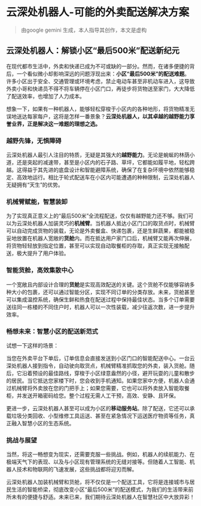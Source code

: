# 云深处机器人-可能的外卖配送解决方案
> 由google gemini 生成，本人指导其创作，本文是虚构

## 云深处机器人：解锁小区“最后500米”配送新纪元

在现代都市生活中，外卖和快递已成为不可或缺的一部分。然而，在诸多便捷的背后，一个看似微小却影响深远的问题浮现出来：**小区“最后500米”的配送难题**。许多小区出于安全、交通管理或环境考虑，禁止电动车甚至非机动车进入，这导致外卖小哥和快递员不得不将车辆停在小区门口，再徒步将货物送至家门，大大降低了配送效率，也增加了人力成本。

想象一下，如果有一种机器人，能够轻松穿梭于小区内的各种地形，将货物精准无误地送达每家每户，这将是怎样一番景象？**云深处机器人，以其卓越的越野能力享誉业界，正是解决这一难题的理想之选。**

### 越野先锋，无惧障碍

云深处机器人最引人注目的特质，无疑是其强大的**越野能力**。无论是蜿蜒的林荫小道，还是突起的减速带，甚至是小区内的石子路、草坪，它都能如履平地，轻松跨越。这得益于其先进的底盘设计和智能避障系统，确保了在复杂环境中依然能够稳定、高效地运行。相比于轮式配送车在小区内可能遭遇的种种限制，云深处机器人无疑拥有“天生”的优势。

### 机械臂赋能，智慧装卸

为了实现真正意义上的“最后500米”全流程配送，仅仅有越野能力还不够。我们可以为云深处机器人加装灵巧的**机械臂**。当机器人抵达小区门口的取货点时，机械臂可以自动完成货物的装载，无论是外卖餐盒、快递包裹，还是生鲜蔬果，都能被稳妥地放置在机器人宽敞的**货舱**内。而在抵达用户家门口后，机械臂又能再次伸展，将货物轻轻放到指定位置，甚至可以实现自动取餐柜的存取，真正实现无接触配送，极大提升了用户体验。

### 智能货舱，高效集散中心

一个宽敞且内部设计合理的**货舱**是实现高效配送的关键。这个货舱不仅能够容纳多种大小的包裹，还可以通过智能分区，实现不同订单的分类存放。未来，货舱甚至可以集成温控系统，确保生鲜和热食在配送过程中保持最佳状态。当多个订单需要送往同一栋楼的不同住户时，机器人可以一次性装载，减少往返次数，进一步提升效率。

### 畅想未来：智慧小区的配送新范式

试想一下这样的场景：

当您在外卖平台下单后，订单信息会直接发送到小区门口的智能配送中心。一台云深处机器人接到指令，自动驶向取货点，机械臂精准抓取您的外卖，装入货舱。随后，它沿着预设的最佳路线，穿梭于小区绿意盎然的小径，避开玩耍的儿童和散步的居民。当它抵达您家楼下时，您会收到手机通知。如果您家中方便，机器人会通过机械臂将外卖放在您的门把手上；如果您需要，它也可以将外卖放入智能取餐柜，并发送开箱密码给您。整个过程无需人工干预，高效、安静、且环保。

更进一步，云深处机器人甚至可以成为小区的**移动服务站**。除了配送，它还可以承载垃圾分类回收、小型维修工具运送、甚至在紧急情况下运送医疗物资等任务，真正融入智慧小区的生态系统。

### 挑战与展望

当然，将这一畅想变为现实，还需要克服一些挑战。例如，机器人的续航能力、在极端天气下的表现、以及与小区现有管理系统的无缝对接等。但随着人工智能、机器人技术和物联网的飞速发展，这些挑战都将迎刃而解。

云深处机器人加装机械臂和货舱，将不仅仅是一个配送工具，它将是连接城市与居民生活的智能桥梁，彻底改变小区“最后500米”的配送模式，为我们的生活带来前所未有的便捷与舒适。未来已来，我们期待云深处机器人在智慧社区中大放异彩！
